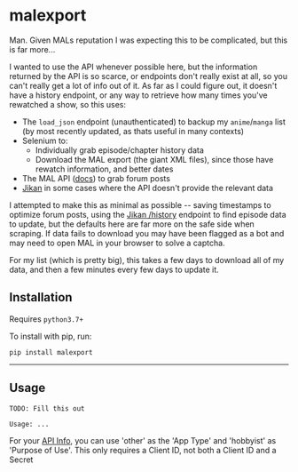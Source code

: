 # malexport

Man. Given MALs reputation I was expecting this to be complicated, but this is far more...

I wanted to use the API whenever possible here, but the information returned by the API is so scarce, or endpoints don't really exist at all, so you can't really get a lot of info out of it. As far as I could figure out, it doesn't have a history endpoint, or any way to retrieve how many times you've rewatched a show, so this uses:

- The `load_json` endpoint (unauthenticated) to backup my `anime`/`manga` list (by most recently updated, as thats useful in many contexts)
- Selenium to:
    - Individually grab episode/chapter history data
    - Download the MAL export (the giant XML files), since those have rewatch information, and better dates
- The MAL API ([docs](https://myanimelist.net/apiconfig/references/api/v2#operation/anime_get)) to grab forum posts
- [Jikan](https://jikan.moe/) in some cases where the API doesn't provide the relevant data

I attempted to make this as minimal as possible -- saving timestamps to optimize forum posts, using the [Jikan /history](https://jikan.moe/) endpoint to find episode data to update, but the defaults here are far more on the safe side when scraping. If data fails to download you may have been flagged as a bot and may need to open MAL in your browser to solve a captcha.

For my list (which is pretty big), this takes a few days to download all of my data, and then a few minutes every few days to update it.

## Installation

Requires `python3.7+`

To install with pip, run:

    pip install malexport

---

## Usage

```
TODO: Fill this out

Usage: ...
```

For your [API Info](https://myanimelist.net/apiconfig), you can use 'other' as the 'App Type' and 'hobbyist' as 'Purpose of Use'. This only requires a Client ID, not both a Client ID and a Secret
